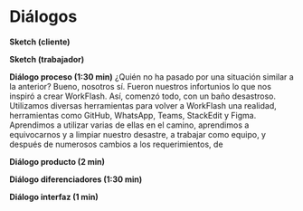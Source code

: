 
<h1>Diálogos</h1>

  **Sketch (cliente)** 

 
  **Sketch (trabajador)** 

 
  **Diálogo proceso (1:30 min)**
 ¿Quién no ha pasado por una situación similar a la anterior? Bueno, nosotros sí. Fueron nuestros infortunios lo que nos inspiró a crear WorkFlash. Así, comenzó todo, con un baño desastroso. 
Utilizamos diversas herramientas para volver a WorkFlash una realidad, herramientas como GitHub, WhatsApp, Teams, StackEdit y Figma. Aprendimos a utilizar varias de ellas en el camino, aprendimos a equivocarnos y a limpiar nuestro desastre, a trabajar como equipo, y después de numerosos cambios a los requerimientos, de 
 
 **Diálogo producto (2 min)** 

 
**Diálogo diferenciadores (1:30 min)** 

 
**Diálogo interfaz (1 min)**

 

<!--stackedit_data:
eyJoaXN0b3J5IjpbMTU2NDkyNDE1NCwtODI5NzA2OTY4XX0=
-->